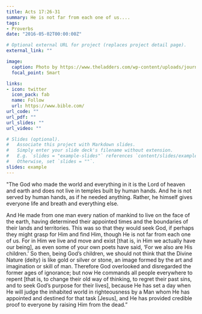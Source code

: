 ```yaml
---
title: Acts 17:26-31
summary: He is not far from each one of us....
tags:
- Proverbs
date: "2016-05-02T00:00:00Z"

# Optional external URL for project (replaces project detail page).
external_link: ""

image:
  caption: Photo by https://www.theladders.com/wp-content/uploads/journey-road-190730-800x450.jpg
  focal_point: Smart

links:
- icon: twitter
  icon_pack: fab
  name: Follow
  url: https://www.bible.com/
url_code: ""
url_pdf: ""
url_slides: ""
url_video: ""

# Slides (optional).
#   Associate this project with Markdown slides.
#   Simply enter your slide deck's filename without extension.
#   E.g. `slides = "example-slides"` references `content/slides/example-slides.md`.
#   Otherwise, set `slides = ""`.
slides: example
---
```


"The God who made the world and everything in it is the Lord of heaven and earth and does not live in temples built by human hands. And he is not served by human hands, as if he needed anything. Rather, he himself gives everyone life and breath and everything else. 

And He made from one man every nation of mankind to live on the face of the earth, having determined their appointed times and the boundaries of their lands and territories. This was so that they would seek God, if perhaps they might grasp for Him and find Him, though He is not far from each one of us. For in Him we live and move and exist [that is, in Him we actually have our being], as even some of your own poets have said, ‘For we also are His children.’ So then, being God’s children, we should not think that the Divine Nature (deity) is like gold or silver or stone, an image formed by the art and imagination or skill of man. Therefore God overlooked and disregarded the former ages of ignorance; but now He commands all people everywhere to repent [that is, to change their old way of thinking, to regret their past sins, and to seek God’s purpose for their lives], because He has set a day when He will judge the inhabited world in righteousness by a Man whom He has appointed and destined for that task [Jesus], and He has provided credible proof to everyone by raising Him from the dead.” 